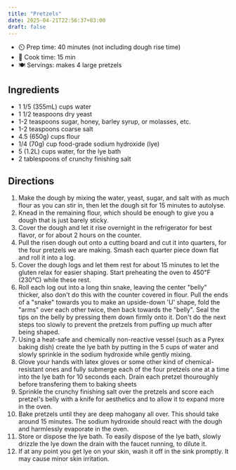 ```yaml
---
title: "Pretzels"
date: 2025-04-21T22:56:37+03:00
draft: false 
---
```


- ⏲️ Prep time: 40 minutes (not including dough rise time)
- 🍳 Cook time: 15 min
- 🍽️ Servings: makes 4 large pretzels

## Ingredients

- 1 1/5 (355mL) cups water
- 1 1/2 teaspoons dry yeast
- 1-2 teaspoons sugar, honey, barley syrup, or molasses, etc.
- 1-2 teaspoons coarse salt
- 4.5 (650g) cups flour
- 1/4 (70g) cup food-grade sodium hydroxide (lye)
- 5 (1.2L) cups water, for the lye bath
- 2 tablespoons of crunchy finishing salt

## Directions

1. Make the dough by mixing the water, yeast, sugar, and salt with as much flour as you can stir in, then let the dough sit for 15 minutes to autolyse.
2. Knead in the remaining flour, which should be enough to give you a dough that is just barely sticky.
3. Cover the dough and let it rise overnight in the refrigerator for best flavor, or for about 2 hours on the counter.
4. Pull the risen dough out onto a cutting board and cut it into quarters, for the four pretzels we are making. Smash each quarter piece down flat and roll it into a log.
5. Cover the dough logs and let them rest for about 15 minutes to let the gluten relax for easier shaping. Start preheating the oven to 450℉ (230℃) while these rest.
6. Roll each log out into a long thin snake, leaving the center "belly" thicker, also don't do this with the counter covered in flour. Pull the ends of a "snake" towards you to make an upside-down 'U' shape, fold the "arms" over each other twice, then back towards the "belly". Seal the tips on the belly by pressing them down firmly onto it. Don't do the next steps too slowly to prevent the pretzels from puffing up much after being shaped.
7. Using a heat-safe and chemically non-reactive vessel (such as a Pyrex baking dish) create the lye bath by putting in the 5 cups of water and slowly sprinkle in the sodium hydroxide while gently mixing.
8. Glove your hands with latex gloves or some other kind of chemical-resistant ones and fully submerge each of the four pretzels one at a time into the lye bath for 10 seconds each. Drain each pretzel thouroughly before transfering them to baking sheets
9. Sprinkle the crunchy finishing salt over the pretzels and score each pretzel's belly with a knife for aesthetics and to allow it to expand more in the oven.
10. Bake pretzels until they are deep mahogany all over. This should take around 15 minutes. The sodium hydroxide should react with the dough and harmlessly evaporate in the oven.
11. Store or dispose the lye bath. To easily dispose of the lye bath, slowly drizzle the lye down the drain with the faucet running, to dilute it.
12. If at any point you get lye on your skin, wash it off in the sink promptly. It may cause minor skin irritation.
